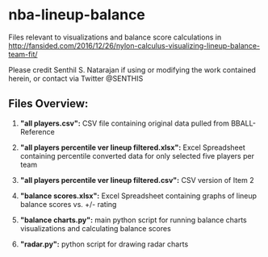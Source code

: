 # nba-lineup-balance

Files relevant to visualizations and balance score calculations in http://fansided.com/2016/12/26/nylon-calculus-visualizing-lineup-balance-team-fit/

Please credit Senthil S. Natarajan if using or modifying the work contained herein, or contact via Twitter @SENTHIS

Files Overview:
---
1. **"all players.csv":** CSV file containing original data pulled from BBALL-Reference

2. **"all players percentile ver lineup filtered.xlsx":** Excel Spreadsheet containing percentile converted data for only selected five players per team

3. **"all players percentile ver lineup filtered.csv":** CSV version of Item 2

4. **"balance scores.xlsx":** Excel Spreadsheet containing graphs of lineup balance scores vs. +/- rating

5. **"balance charts.py":** main python script for running balance charts visualizations and calculating balance scores

6. **"radar.py":** python script for drawing radar charts
